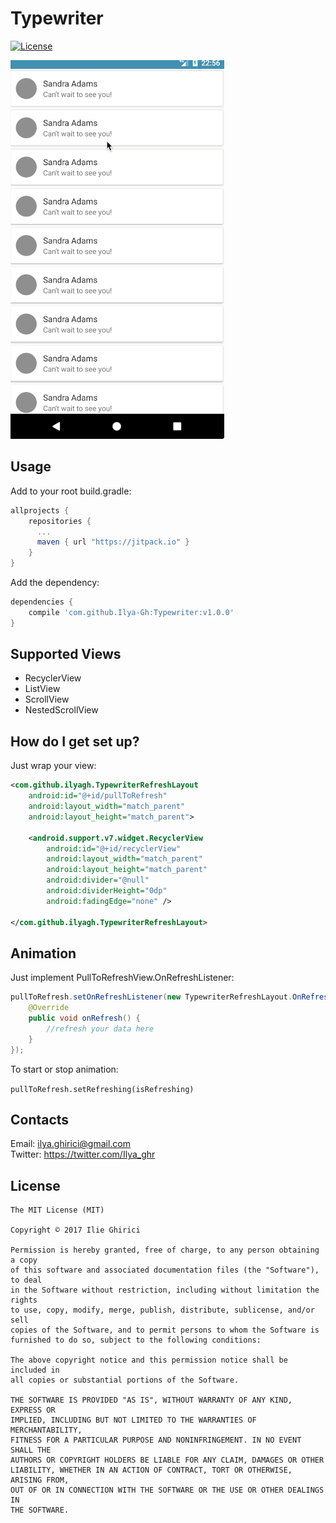# Typewriter

[![License](http://img.shields.io/badge/license-MIT-green.svg?style=flat)]()

<img src="animation.gif"/> 

## Usage

Add to your root build.gradle:
```Groovy
allprojects {
	repositories {
	  ...
	  maven { url "https://jitpack.io" }
	}
}
```

Add the dependency:
```Groovy
dependencies {
    compile 'com.github.Ilya-Gh:Typewriter:v1.0.0'
}
```

## Supported Views

* RecyclerView
* ListView
* ScrollView
* NestedScrollView

## How do I get set up?

Just wrap your view:

```xml
<com.github.ilyagh.TypewriterRefreshLayout
    android:id="@+id/pullToRefresh"
    android:layout_width="match_parent"
    android:layout_height="match_parent">

    <android.support.v7.widget.RecyclerView
        android:id="@+id/recyclerView"
        android:layout_width="match_parent"
        android:layout_height="match_parent"
        android:divider="@null"
        android:dividerHeight="0dp"
        android:fadingEdge="none" />

</com.github.ilyagh.TypewriterRefreshLayout>

```

## Animation

Just implement PullToRefreshView.OnRefreshListener:

```Java
pullToRefresh.setOnRefreshListener(new TypewriterRefreshLayout.OnRefreshListener() {
    @Override
    public void onRefresh() {
        //refresh your data here  
    }
});
```

To start or stop animation: 

`pullToRefresh.setRefreshing(isRefreshing)` 


## Contacts

Email: ilya.ghirici@gmail.com 
<br> Twitter: https://twitter.com/Ilya_ghr

## License

	The MIT License (MIT)

	Copyright © 2017 Ilie Ghirici

	Permission is hereby granted, free of charge, to any person obtaining a copy
	of this software and associated documentation files (the "Software"), to deal
	in the Software without restriction, including without limitation the rights
	to use, copy, modify, merge, publish, distribute, sublicense, and/or sell
	copies of the Software, and to permit persons to whom the Software is
	furnished to do so, subject to the following conditions:

	The above copyright notice and this permission notice shall be included in
	all copies or substantial portions of the Software.

	THE SOFTWARE IS PROVIDED "AS IS", WITHOUT WARRANTY OF ANY KIND, EXPRESS OR
	IMPLIED, INCLUDING BUT NOT LIMITED TO THE WARRANTIES OF MERCHANTABILITY,
	FITNESS FOR A PARTICULAR PURPOSE AND NONINFRINGEMENT. IN NO EVENT SHALL THE
	AUTHORS OR COPYRIGHT HOLDERS BE LIABLE FOR ANY CLAIM, DAMAGES OR OTHER
	LIABILITY, WHETHER IN AN ACTION OF CONTRACT, TORT OR OTHERWISE, ARISING FROM,
	OUT OF OR IN CONNECTION WITH THE SOFTWARE OR THE USE OR OTHER DEALINGS IN
	THE SOFTWARE.

